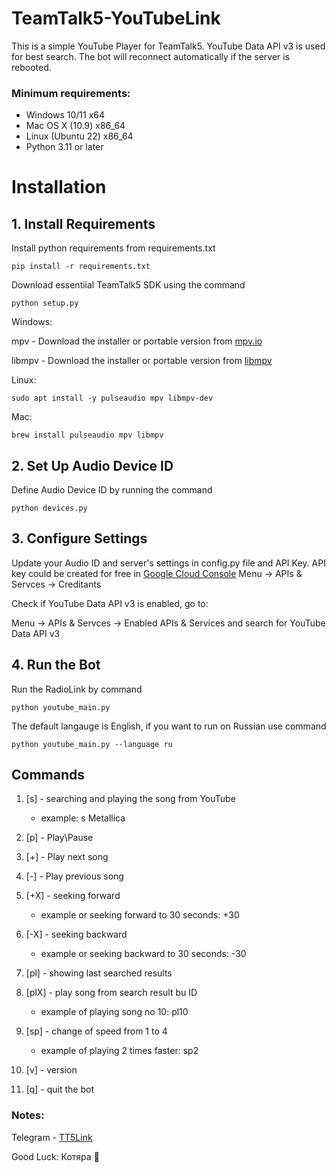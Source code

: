 # TeamTalk5-YouTubeLink
This is a simple YouTube Player for TeamTalk5. YouTube Data API v3 is used for best search. The bot will reconnect automatically if the server is rebooted.

### Minimum requirements:
* Windows 10/11       x64
* Mac OS X (10.9)     x86_64
* Linux (Ubuntu 22)   x86_64
* Python 3.11 or later

# Installation 

## 1. Install Requirements
Install python requirements from requirements.txt
```shell script
pip install -r requirements.txt
```
Download essentiial TeamTalk5 SDK using the command
```shell script
python setup.py
```
Windows:

mpv - Download the installer or portable version from <a href="https://mpv.io/installation/"> mpv.io</a>

libmpv - Download the installer or portable version from <a href="https://mpv.io/installation/"> libmpv </a>


Linux:
```shell script
sudo apt install -y pulseaudio mpv libmpv-dev
```
Mac:
```shell script
brew install pulseaudio mpv libmpv
```
## 2. Set Up Audio Device ID
Define Audio Device ID by running the command
```shell script
python devices.py
```

## 3. Configure Settings
Update your Audio ID and server's settings in config.py file and API Key.
API key could be created for free in <a href = "https://console.cloud.google.com/"> Google Cloud Console</a>
Menu -> APIs & Servces -> Creditants

Check if YouTube Data API v3 is enabled, go to:


Menu -> APIs & Servces -> Enabled APIs & Services
and search for YouTube Data API v3

## 4. Run the Bot
Run the RadioLink by command
```shell script
python youtube_main.py
```

The default langauge is English, if you want to run on Russian use command
```shell script
python youtube_main.py --language ru
```
## Commands
1. [s] - searching and playing the song from YouTube
    - example: s Metallica

2. [p] - Play\Pause
3. [+] - Play next song
4. [-] - Play previous song
5. [+X] - seeking forward 
    - example or seeking forward to 30 seconds: +30
6. [-X] - seeking backward
    - example or seeking backward to 30 seconds: -30
7. [pl] - showing last searched results
8. [plX] - play song from search result bu ID
    - example of playing song no 10: pl10
9. [sp] - change of speed from 1 to 4
    - example of playing 2 times faster: sp2  
9. [v] - version
9. [q] - quit the bot     

### Notes:

Telegram - <a href="https://t.me/TT5Link"> TT5Link</a>

Good Luck:
Котяра 🐾

